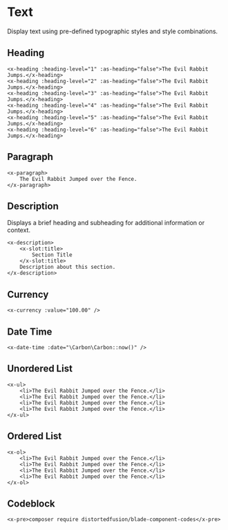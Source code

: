 # Text

Display text using pre-defined typographic styles and style combinations.

## Heading

```blade-component-code
<x-heading :heading-level="1" :as-heading="false">The Evil Rabbit Jumps.</x-heading>
<x-heading :heading-level="2" :as-heading="false">The Evil Rabbit Jumps.</x-heading>
<x-heading :heading-level="3" :as-heading="false">The Evil Rabbit Jumps.</x-heading>
<x-heading :heading-level="4" :as-heading="false">The Evil Rabbit Jumps.</x-heading>
<x-heading :heading-level="5" :as-heading="false">The Evil Rabbit Jumps.</x-heading>
<x-heading :heading-level="6" :as-heading="false">The Evil Rabbit Jumps.</x-heading>
```

## Paragraph

```blade-component-code
<x-paragraph>
    The Evil Rabbit Jumped over the Fence.
</x-paragraph>
```

## Description

Displays a brief heading and subheading for additional information or context.

```blade-component-code
<x-description>
    <x-slot:title>
        Section Title
    </x-slot:title>
    Description about this section.
</x-description>
```

## Currency

```blade-component-code
<x-currency :value="100.00" />
```

## Date Time

```blade-component-code
<x-date-time :date="\Carbon\Carbon::now()" />
```

## Unordered List

```blade-component-code
<x-ul>
    <li>The Evil Rabbit Jumped over the Fence.</li>
    <li>The Evil Rabbit Jumped over the Fence.</li>
    <li>The Evil Rabbit Jumped over the Fence.</li>
    <li>The Evil Rabbit Jumped over the Fence.</li>
</x-ul>
```

## Ordered List

```blade-component-code
<x-ol>
    <li>The Evil Rabbit Jumped over the Fence.</li>
    <li>The Evil Rabbit Jumped over the Fence.</li>
    <li>The Evil Rabbit Jumped over the Fence.</li>
    <li>The Evil Rabbit Jumped over the Fence.</li>
</x-ol>
```

## Codeblock

```blade-component-code
<x-pre>composer require distortedfusion/blade-component-codes</x-pre>
```
